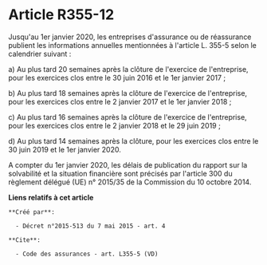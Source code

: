 # Article R355-12

Jusqu'au 1er janvier 2020, les entreprises d'assurance ou de réassurance publient les informations annuelles mentionnées à
l'article L. 355-5 selon le calendrier suivant : 

a) Au plus tard 20 semaines après la clôture de l'exercice de l'entreprise, pour les exercices clos entre le 30 juin 2016 et
le 1er janvier 2017 ; 

b) Au plus tard 18 semaines après la clôture de l'exercice de l'entreprise, pour les exercices clos entre le 2 janvier 2017
et le 1er janvier 2018 ; 

c) Au plus tard 16 semaines après la clôture de l'exercice de l'entreprise, pour les exercices clos entre le 2 janvier 2018
et le 29 juin 2019 ; 

d) Au plus tard 14 semaines après la clôture, pour les exercices clos entre le 30 juin 2019 et le 1er janvier 2020. 

A compter du 1er janvier 2020, les délais de publication du rapport sur la solvabilité et la situation financière sont
précisés par l'article 300 du règlement délégué (UE) n° 2015/35 de la Commission du 10 octobre 2014.

**Liens relatifs à cet article**

	**Créé par**:

	  - Décret n°2015-513 du 7 mai 2015 - art. 4

	**Cite**:

	  - Code des assurances - art. L355-5 (VD)
